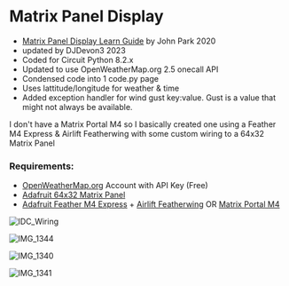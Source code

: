 # Matrix Panel Display
- [Matrix Panel Display Learn Guide](https://learn.adafruit.com/weather-display-matrix/overview) by John Park 2020 
- updated by DJDevon3 2023
- Coded for Circuit Python 8.2.x
- Updated to use OpenWeatherMap.org 2.5 onecall API
- Condensed code into 1 code.py page
- Uses lattitude/longitude for weather & time
- Added exception handler for wind gust key:value. Gust is a value that might not always be available.


I don't have a Matrix Portal M4 so I basically created one using a Feather M4 Express & Airlift Featherwing with some custom wiring to a 64x32 Matrix Panel


### Requirements:
- [OpenWeatherMap.org](https://www.OpenWeatherMap.org) Account with API Key (Free)
- [Adafruit 64x32 Matrix Panel](https://www.adafruit.com/product/2277)
- [Adafruit Feather M4 Express](https://www.adafruit.com/product/3857) + [Airlift Featherwing](https://www.adafruit.com/product/4264) OR [Matrix Portal M4](https://www.adafruit.com/product/4745)

![IDC_Wiring](https://github.com/DJDevon3/My_Circuit_Python_Projects/assets/49322231/0235c8fc-88f2-4948-b604-9b2829c80b34)

![IMG_1344](https://github.com/DJDevon3/My_Circuit_Python_Projects/assets/49322231/ad0c3e98-a7ab-4ba5-961f-ef6b04b22575)

![IMG_1340](https://github.com/DJDevon3/My_Circuit_Python_Projects/assets/49322231/378eb2fc-58b0-4718-a46e-7cba7d12a6b8)

![IMG_1341](https://github.com/DJDevon3/My_Circuit_Python_Projects/assets/49322231/36d33599-89b9-40af-a6ca-126250804d2d)
